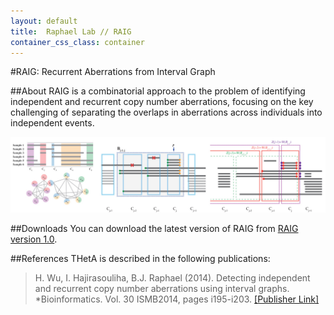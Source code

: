 ```yaml
---
layout: default
title:  Raphael Lab // RAIG
container_css_class: container
---
```


#RAIG: Recurrent Aberrations from Interval Graph

##About
RAIG is a combinatorial approach to the problem of identifying independent and recurrent copy number aberrations, focusing on the key challenging of separating the overlaps in aberrations across individuals into independent events.

[<img src="raig.jpg" style="width: 600px"/>](raig.jpg)

<a name="download"></a>
##Downloads 
You can download the latest version of RAIG from [RAIG version 1.0](http://compbio-research.cs.brown.edu/software/RAIG/RAIG_1.0.tar.gz).

<a name="reference"></a>
##References
THetA is described in the following publications:

>H. Wu, I. Hajirasouliha, B.J. Raphael (2014).
>Detecting independent and recurrent copy number aberrations using interval graphs. 
>*Bioinformatics.
>Vol. 30 ISMB2014, pages i195-i203.
>[[Publisher Link]](http://bioinformatics.oxfordjournals.org/content/30/12/i195.full.pdf)	

